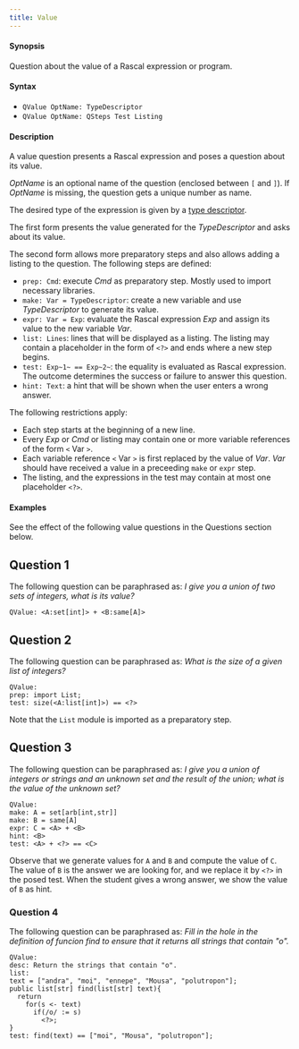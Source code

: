 ```yaml
---
title: Value
---
```


#### Synopsis

Question about the value of a Rascal expression or program.

#### Syntax

*  `QValue OptName: TypeDescriptor`
*  `QValue OptName: QSteps Test Listing`

#### Description

A value question presents a Rascal expression and poses a question about its value.

_OptName_ is an optional name of the question (enclosed between `[` and `]`).
If _OptName_ is missing, the question gets a unique number as name.

The desired type of the expression is given by a [type descriptor](../../../../Tutor/Markup/QuestionMarkup/TypeDescriptor).

The first form presents the value generated for the _TypeDescriptor_ and asks about its value.

The second form allows more preparatory steps and also allows adding a listing to the question.
The following steps are defined:

*  `prep: Cmd`: execute _Cmd_ as preparatory step. Mostly used to import necessary libraries.
*  `make: Var = TypeDescriptor`: create a new variable and use _TypeDescriptor_ to generate its value.
*  `expr: Var = Exp`: evaluate the Rascal expression _Exp_ and assign its value to the new variable _Var_.
*  `list: Lines`: lines that will be displayed as a listing. The listing may contain a placeholder in the form of `<?>` and
  ends where a new step begins.
*  `test: Exp~1~ == Exp~2~`: the equality is evaluated as Rascal expression. The outcome determines the success or failure to answer this question.
*  `hint: Text`: a hint that will be shown when the user enters a wrong answer.

The following restrictions apply:

*  Each step starts at the beginning of a new line.
*  Every _Exp_ or _Cmd_ or listing may contain one or more variable references of the form `<` Var `>`.
*  Each variable reference `<` Var `>` is first replaced by the value of _Var_.
   _Var_ should have received a value in a preceeding `make` or `expr` step.
*  The listing, and the expressions in the test may contain at most one placeholder `<?>`.

#### Examples

See the effect of the following value questions in the Questions section below.

##  Question 1 

The following question can be paraphrased as: _I give you a union of two sets of integers, what is its value?_
```rascal
QValue: <A:set[int]> + <B:same[A]>
```

##  Question 2 

The following question can be paraphrased as: _What is the size of a given list of integers?_
```rascal
QValue:
prep: import List;
test: size(<A:list[int]>) == <?>
```
Note that the `List` module is imported as a preparatory step.

##  Question 3 

The following question can be paraphrased as: 
_I give you a union of integers or strings and an unknown set and the result of the union; what is the value of the unknown set?_
```rascal
QValue:
make: A = set[arb[int,str]]
make: B = same[A]
expr: C = <A> + <B>
hint: <B>
test: <A> + <?> == <C>
```

Observe that we generate values for `A` and `B` and compute the value of `C`.
The value of `B` is the answer we are looking for, and we replace it by `<?>` in the posed test.
When the student gives a wrong answer, we show the value of `B` as hint.

###  Question 4

The following question can be paraphrased as: 
_Fill in the hole in the definition of funcion find to ensure that it returns all strings that contain "o"._
```rascal
QValue:
desc: Return the strings that contain "o".
list:
text = ["andra", "moi", "ennepe", "Mousa", "polutropon"];
public list[str] find(list[str] text){
  return
    for(s <- text)
      if(/o/ := s)
        <?>;
}
test: find(text) == ["moi", "Mousa", "polutropon"];
```

